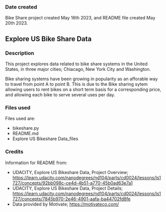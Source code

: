 ### Date created
Bike Share project created May 16th 2023, and README file created May 20th 2023.

## Explore US Bike Share Data

### Description
This project explores data related to bike share systems in the United States, in three major cities; Chiacago, New York City and Washington.

Bike sharing systems have been growing in popularity as an afforable way to travel from point A to point B. This is due to the Bike sharing sytem allowing users to rent bikes on a short term basis for a corresponding price, and allowing each bike to serve several uses per day.

### Files used
Files used are:
* bikeshare.py
* README.md
* Explore US Bikeshare Data_files

### Credits
Information for README from:
* UDACITY, Explore US Bikeshare Data, Project Overview; https://learn.udacity.com/nanodegrees/nd104/parts/cd0024/lessons/ls1727/concepts/92bb098c-ce4d-4b51-a770-45b0ad63e7a1
* UDACITY, Explore US Bikeshare Data, Project Details; https://learn.udacity.com/nanodegrees/nd104/parts/cd0024/lessons/ls1727/concepts/7845b970-2e46-4901-aafa-ba44702fd8fe
* Data provided by Motivate; https://motivateco.com/


